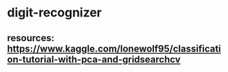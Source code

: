 # digit-recognizer

## resources:  https://www.kaggle.com/lonewolf95/classification-tutorial-with-pca-and-gridsearchcv
